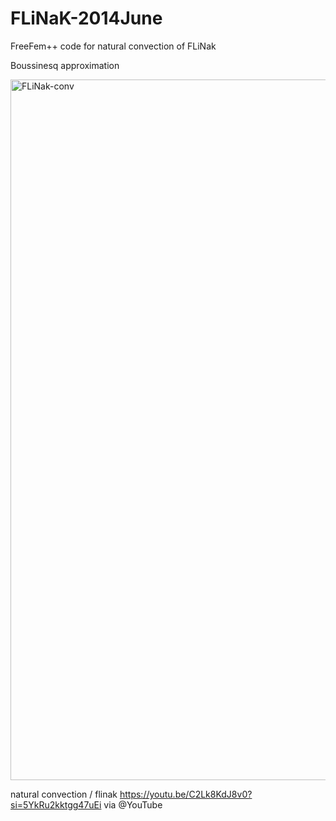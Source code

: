 # FLiNaK-2014June
FreeFem++ code for natural convection of FLiNak

Boussinesq approximation

<img width="1121" alt="FLiNak-conv" src="https://user-images.githubusercontent.com/1296728/220874421-284031f0-d895-4d28-97b0-58d521d84c34.png">

natural convection / flinak https://youtu.be/C2Lk8KdJ8v0?si=5YkRu2kktgg47uEi via @YouTube 
